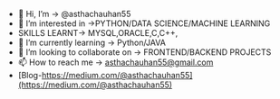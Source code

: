 - 👋 Hi, I’m -> @asthachauhan55
- 👀 I’m interested in ->PYTHON/DATA SCIENCE/MACHINE LEARNING
- SKILLS LEARNT-> MYSQL,ORACLE,C,C++,
- 🌱 I’m currently learning -> Python/JAVA
- 💞️ I’m looking to collaborate on -> FRONTEND/BACKEND PROJECTS
- 📫 How to reach me -> asthachauhan55@gmail.com
- [Blog-https://medium.com/@asthachauhan55](https://medium.com/@asthachauhan55)


<!---
asthachauhan55/asthachauhan55 is a ✨ special ✨ repository because its `README.md` (this file) appears on your GitHub profile.
You can click the Preview link to take a look at your changes.
--->
